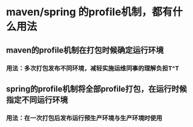 # maven/spring 的profile机制，都有什么用法

## maven的profile机制在打包时候确定运行环境
### 用法：多次打包发布不同环境，减轻实施运维同事的理解负担T^T
## spring的profile机制将全部profile打包，在运行时候指定不同运行环境
### 用法：在一次打包后发布运行预生产环境与生产环境时使用